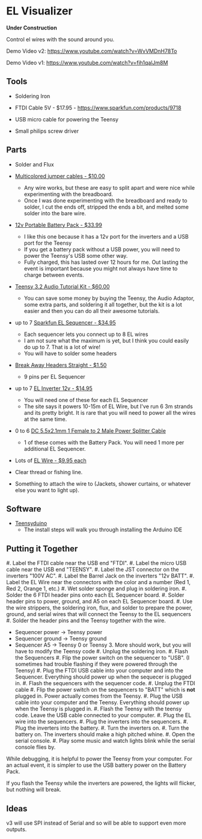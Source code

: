 # EL Visualizer

**Under Construction**

Control el wires with the sound around you.

Demo Video v2: https://www.youtube.com/watch?v=WvVMDnH78To

Demo Video v1: https://www.youtube.com/watch?v=fih1qalJm8M


## Tools

- Soldering Iron

- FTDI Cable 5V - $17.95 - https://www.sparkfun.com/products/9718

- USB micro cable for powering the Teensy

- Small philips screw driver


## Parts

- Solder and Flux

- [Multicolored jumper cables - $10.00](https://smile.amazon.com/dp/B00M5WLZDW)
  - Any wire works, but these are easy to split apart and were nice while experimenting with the breadboard.
  - Once I was done experimenting with the breadboard and ready to solder, I cut the ends off, stripped the ends a bit, and melted some solder into the bare wire.

- [12v Portable Battery Pack - $33.99](https://smile.amazon.com/dp/B00ME3ZH7C)
  - I like this one because it has a 12v port for the inverters and a USB port for the Teensy
  - If you get a battery pack without a USB power, you will need to power the Teensy's USB some other way.
  - Fully charged, this has lasted over 12 hours for me. Out lasting the event is important because you might not always have time to charge between events.

- [Teensy 3.2 Audio Tutorial Kit - $60.00](https://www.pjrc.com/store/audio_tutorial_kit.html)
  - You can save some money by buying the Teensy, the Audio Adaptor, some extra parts, and soldering it all together, but the kit is a lot easier and then you can do all their awesome tutorials.

- up to 7 [Sparkfun EL Sequencer - $34.95](https://www.sparkfun.com/products/12781)
  - Each sequencer lets you connect up to 8 EL wires
  - I am not sure what the maximum is yet, but I think you could easily do up to 7. That is a lot of wire!
  - You will have to solder some headers

- [Break Away Headers Straight - $1.50](https://www.sparkfun.com/products/116)
  - 9 pins per EL Sequencer

- up to 7 [EL Inverter 12v - $14.95](https://www.sparkfun.com/products/10469)
  - You will need one of these for each EL Sequencer
  - The site says it powers 10-15m of EL Wire, but I've run 6 3m strands and its pretty bright. It is rare that you will need to power all the wires at the same time.

- 0 to 6 [DC 5.5x2.1mm 1 Female to 2 Male Power Splitter Cable](https://www.sparkfun.com/products/10469)
  - 1 of these comes with the Battery Pack. You will need 1 more per additional EL Sequencer.

- Lots of [EL Wire - $9.95 each](https://www.sparkfun.com/products/10200)

- Clear thread or fishing line.

- Something to attach the wire to (Jackets, shower curtains, or whatever else you want to light up).


## Software

- [Teensyduino](https://www.pjrc.com/teensy/teensyduino.html)
  - The install steps will walk you through installing the Arduino IDE


## Putting it Together

#. Label the FTDI cable near the USB end "FTDI".
#. Label the micro USB cable near the USB end "TEENSY".
#. Label the JST connector on the inverters "100V AC".
#. Label the Barrel Jack on the inverters "12v BATT".
#. Label the EL Wire near the connectors with the color and a number (Red 1, Red 2, Orange 1, etc.)
#. Wet solder sponge and plug in soldering iron.
#. Solder the 6 FTDI header pins onto each EL Sequencer board.
#. Solder header pins to power, ground, and A5 on each EL Sequencer board.
#. Use the wire strippers, the soldering iron, flux, and solder to prepare the power, ground, and serial wires that will connect the Teensy to the EL sequencers
#. Solder the header pins and the Teensy together with the wire.
  - Sequencer power -> Teensy power
  - Sequencer ground -> Teensy ground
  - Sequencer A5 -> Teensy 0 or Teensy 3. More should work, but you will have to modify the Teensy code
#. Unplug the soldering iron.
#. Flash the Sequencers
  #. Flip the power switch on the sequencer to "USB". (I sometimes had trouble flashing if they were powered through the Teensy)
  #. Plug the FTDI USB cable into your computer and into the Sequencer. Everything should power up when the sequecer is plugged in.
  #. Flash the sequencers with the sequencer code.
  #. Unplug the FTDI cable
  #. Flip the power switch on the sequencers to "BATT" which is **not** plugged in. Power actually comes from the Teensy.
#. Plug the USB cable into your computer and the Teensy. Everything should power up when the Teensy is plugged in.
#. Flash the Teensy with the teensy code. Leave the USB cable connected to your computer.
#. Plug the EL wire into the sequencers.
#. Plug the inverters into the sequencers.
#. Plug the inverters into the battery.
#. Turn the inverters on.
#. Turn the battery on. The inverters should make a high pitched whine.
#. Open the serial console.
#. Play some music and watch lights blink while the serial console flies by.

While debugging, it is helpful to power the Teensy from your computer. For an actual event, it is simpler to use the USB battery power on the Battery Pack.

If you flash the Teensy while the inverters are powered, the lights will flicker, but nothing will break.


## Ideas

v3 will use SPI instead of Serial and so will be able to support even more outputs.
